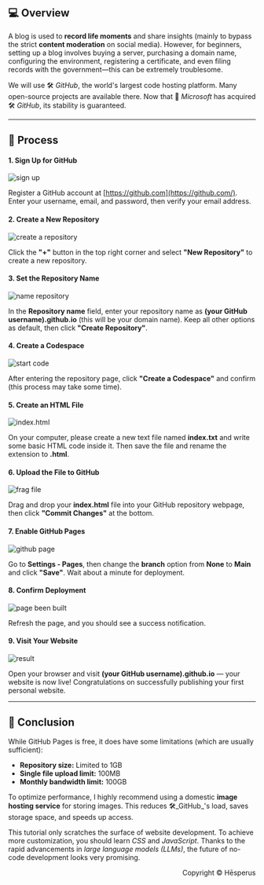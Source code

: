 ## 💻 Overview

A blog is used to **record life moments** and share insights (mainly to bypass the strict **content moderation** on social media). However, for beginners, setting up a blog involves buying a server, purchasing a domain name, configuring the environment, registering a certificate, and even filing records with the government—this can be extremely troublesome.

We will use 🛠️ _GitHub_, the world's largest code hosting platform. Many open-source projects are available there. Now that 🧰 _Microsoft_ has acquired 🛠️ _GitHub_, its stability is guaranteed.

---

## 🧭 Process

#### 1. Sign Up for GitHub

![sign up](https://img1.tucang.cc/api/image/show/113010b318eeb9c8da6403e8c6dc3ce6)

Register a GitHub account at [https://github.com](https://github.com/). Enter your username, email, and password, then verify your email address.

#### 2. Create a New Repository

![create a repository](https://img1.tucang.cc/api/image/show/bbafb398935a68e8a91fc76d893b6884)

Click the **"+"** button in the top right corner and select **"New Repository"** to create a new repository.

#### 3. Set the Repository Name

![name repository](https://img1.tucang.cc/api/image/show/ecf97aa545d470aa856933a79412151c)

In the **Repository name** field, enter your repository name as **(your GitHub username).github.io** (this will be your domain name). Keep all other options as default, then click **"Create Repository"**.

#### 4. Create a Codespace

![start code](https://img1.tucang.cc/api/image/show/cd442448e9c358b3e6ffecfdfc68e97c)

After entering the repository page, click **"Create a Codespace"** and confirm (this process may take some time).

#### 5. Create an HTML File

![index.html](https://img1.tucang.cc/api/image/show/86c757b84f344d2c8def335f9de13522)

On your computer, please create a new text file named **index.txt** and write some basic HTML code inside it. Then save the file and rename the extension to **.html**.

#### 6. Upload the File to GitHub

![frag file](https://img1.tucang.cc/api/image/show/912108582d6a5fce0b88db6f7cede887)

Drag and drop your **index.html** file into your GitHub repository webpage, then click **"Commit Changes"** at the bottom.

#### 7. Enable GitHub Pages

![github page](https://img1.tucang.cc/api/image/show/0a3d24dfa120ad0645e33bfcdb7395b8)

Go to **Settings - Pages**, then change the **branch** option from **None** to **Main** and click **"Save"**. Wait about a minute for deployment.

#### 8. Confirm Deployment

![page been built](https://img1.tucang.cc/api/image/show/446ca4a5939cd1c8b29737334b043453)

Refresh the page, and you should see a success notification.

#### 9. Visit Your Website

![result](https://img1.tucang.cc/api/image/show/8e94d942d48c21f7dff1ac37ec6c6dba)

Open your browser and visit **(your GitHub username).github.io** — your website is now live! Congratulations on successfully publishing your first personal website.

---

## 📖 Conclusion

While GitHub Pages is free, it does have some limitations (which are usually sufficient):
- **Repository size:** Limited to 1GB
- **Single file upload limit:** 100MB
- **Monthly bandwidth limit:** 100GB

To optimize performance, I highly recommend using a domestic **image hosting service** for storing images. This reduces 🛠️_GitHub_'s load, saves storage space, and speeds up access.

This tutorial only scratches the surface of website development. To achieve more customization, you should learn _CSS_ and _JavaScript_. Thanks to the rapid advancements in _large language models (LLMs)_, the future of no-code development looks very promising.

<p style="text-align: right;">Copyright ©️ Hēsperus</p>